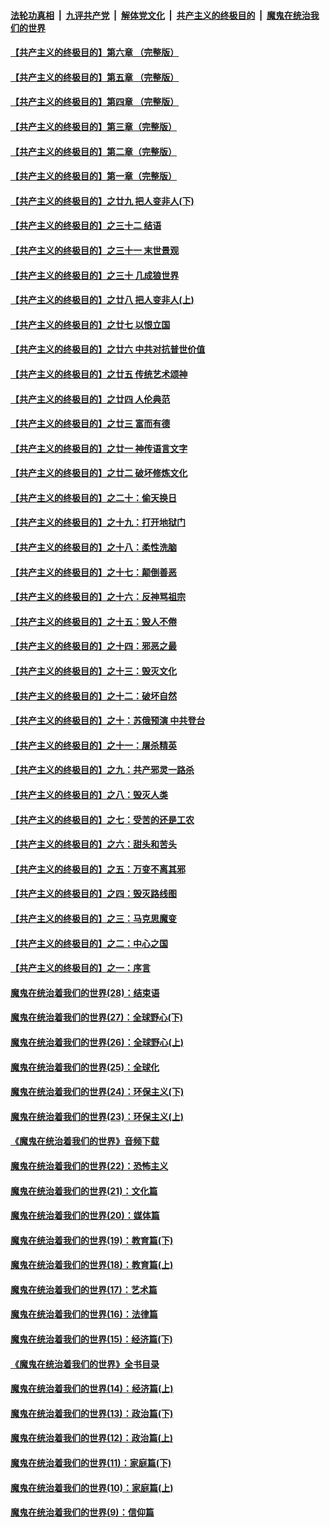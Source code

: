 ####  [法轮功真相](../../../../basic/blob/master/README.md?t=05120231) &nbsp;|&nbsp; [九评共产党](../../../../9ping.md/blob/master/README.md?t=05120231) &nbsp;|&nbsp; [解体党文化](../../../../jtdwh.md/blob/master/README.md?t=05120231)  &nbsp;|&nbsp; [共产主义的终极目的](../../../../gczydzjmd.md/blob/master/README.md?t=05120231) &nbsp;|&nbsp; [魔鬼在统治我们的世界](../../../../mgztzwmdsj.md/blob/master/README.md?t=05120231) 

#### [【共产主义的终极目的】第六章 （完整版）](../pages/nsc422/n11428913.md?t=05120231) 

#### [【共产主义的终极目的】第五章 （完整版）](../pages/nsc422/n11428912.md?t=05120231) 

#### [【共产主义的终极目的】第四章 （完整版）](../pages/nsc422/n11428907.md?t=05120231) 

#### [【共产主义的终极目的】第三章（完整版）](../pages/nsc422/n11428848.md?t=05120231) 

#### [【共产主义的终极目的】第二章（完整版）](../pages/nsc422/n11428831.md?t=05120231) 

#### [【共产主义的终极目的】第一章（完整版）](../pages/nsc422/n11417651.md?t=05120231) 

#### [【共产主义的终极目的】之廿九 把人变非人(下)](../pages/nsc422/n11344140.md?t=05120231) 

#### [【共产主义的终极目的】之三十二 结语](../pages/nsc422/n11360535.md?t=05120231) 

#### [【共产主义的终极目的】之三十一 末世景观](../pages/nsc422/n11351129.md?t=05120231) 

#### [【共产主义的终极目的】之三十 几成狼世界](../pages/nsc422/n11348280.md?t=05120231) 

#### [【共产主义的终极目的】之廿八 把人变非人(上)](../pages/nsc422/n11340492.md?t=05120231) 

#### [【共产主义的终极目的】之廿七 以恨立国](../pages/nsc422/n11336944.md?t=05120231) 

#### [【共产主义的终极目的】之廿六 中共对抗普世价值](../pages/nsc422/n11324785.md?t=05120231) 

#### [【共产主义的终极目的】之廿五 传统艺术颂神](../pages/nsc422/n11296396.md?t=05120231) 

#### [【共产主义的终极目的】之廿四 人伦典范](../pages/nsc422/n11296397.md?t=05120231) 

#### [【共产主义的终极目的】之廿三 富而有德](../pages/nsc422/n11283598.md?t=05120231) 

#### [【共产主义的终极目的】之廿一 神传语言文字](../pages/nsc422/n11263265.md?t=05120231) 

#### [【共产主义的终极目的】之廿二 破坏修炼文化](../pages/nsc422/n11245728.md?t=05120231) 

#### [【共产主义的终极目的】之二十：偷天换日](../pages/nsc422/n11238846.md?t=05120231) 

#### [【共产主义的终极目的】之十九：打开地狱门](../pages/nsc422/n11206376.md?t=05120231) 

#### [【共产主义的终极目的】之十八：柔性洗脑](../pages/nsc422/n11199994.md?t=05120231) 

#### [【共产主义的终极目的】之十七：颠倒善恶](../pages/nsc422/n11179782.md?t=05120231) 

#### [【共产主义的终极目的】之十六：反神骂祖宗](../pages/nsc422/n11166798.md?t=05120231) 

#### [【共产主义的终极目的】之十五：毁人不倦](../pages/nsc422/n11166792.md?t=05120231) 

#### [【共产主义的终极目的】之十四：邪恶之最](../pages/nsc422/n11150249.md?t=05120231) 

#### [【共产主义的终极目的】之十三：毁灭文化](../pages/nsc422/n11135227.md?t=05120231) 

#### [【共产主义的终极目的】之十二：破坏自然](../pages/nsc422/n11135214.md?t=05120231) 

#### [【共产主义的终极目的】之十：苏俄预演 中共登台](../pages/nsc422/n11118424.md?t=05120231) 

#### [【共产主义的终极目的】之十一：屠杀精英](../pages/nsc422/n11118442.md?t=05120231) 

#### [【共产主义的终极目的】之九：共产邪灵一路杀](../pages/nsc422/n11114139.md?t=05120231) 

#### [【共产主义的终极目的】之八：毁灭人类](../pages/nsc422/n11108503.md?t=05120231) 

#### [【共产主义的终极目的】之七：受苦的还是工农](../pages/nsc422/n11101809.md?t=05120231) 

#### [【共产主义的终极目的】之六：甜头和苦头](../pages/nsc422/n11096971.md?t=05120231) 

#### [【共产主义的终极目的】之五：万变不离其邪](../pages/nsc422/n11091285.md?t=05120231) 

#### [【共产主义的终极目的】之四：毁灭路线图](../pages/nsc422/n11086284.md?t=05120231) 

#### [【共产主义的终极目的】之三：马克思魔变](../pages/nsc422/n11061941.md?t=05120231) 

#### [【共产主义的终极目的】之二：中心之国](../pages/nsc422/n11047728.md?t=05120231) 

#### [【共产主义的终极目的】之一：序言](../pages/nsc422/n11086077.md?t=05120231) 

#### [魔鬼在统治着我们的世界(28)：结束语](../pages/nsc422/n10936246.md?t=05120231) 

#### [魔鬼在统治着我们的世界(27)：全球野心(下)](../pages/nsc422/n10928319.md?t=05120231) 

#### [魔鬼在统治着我们的世界(26)：全球野心(上)](../pages/nsc422/n10900318.md?t=05120231) 

#### [魔鬼在统治着我们的世界(25)：全球化](../pages/nsc422/n10788205.md?t=05120231) 

#### [魔鬼在统治着我们的世界(24)：环保主义(下)](../pages/nsc422/n10695307.md?t=05120231) 

#### [魔鬼在统治着我们的世界(23)：环保主义(上)](../pages/nsc422/n10688613.md?t=05120231) 

#### [《魔鬼在统治着我们的世界》音频下载](../pages/nsc422/n10635553.md?t=05120231) 

#### [魔鬼在统治着我们的世界(22)：恐怖主义](../pages/nsc422/n10614727.md?t=05120231) 

#### [魔鬼在统治着我们的世界(21)：文化篇](../pages/nsc422/n10597706.md?t=05120231) 

#### [魔鬼在统治着我们的世界(20)：媒体篇](../pages/nsc422/n10586579.md?t=05120231) 

#### [魔鬼在统治着我们的世界(19)：教育篇(下)](../pages/nsc422/n10564808.md?t=05120231) 

#### [魔鬼在统治着我们的世界(18)：教育篇(上)](../pages/nsc422/n10526970.md?t=05120231) 

#### [魔鬼在统治着我们的世界(17)：艺术篇](../pages/nsc422/n10499093.md?t=05120231) 

#### [魔鬼在统治着我们的世界(16)：法律篇](../pages/nsc422/n10485969.md?t=05120231) 

#### [魔鬼在统治着我们的世界(15)：经济篇(下)](../pages/nsc422/n10469975.md?t=05120231) 

#### [《魔鬼在统治着我们的世界》全书目录](../pages/nsc422/n10464261.md?t=05120231) 

#### [魔鬼在统治着我们的世界(14)：经济篇(上)](../pages/nsc422/n10457370.md?t=05120231) 

#### [魔鬼在统治着我们的世界(13)：政治篇(下)](../pages/nsc422/n10448270.md?t=05120231) 

#### [魔鬼在统治着我们的世界(12)：政治篇(上)](../pages/nsc422/n10444576.md?t=05120231) 

#### [魔鬼在统治着我们的世界(11)：家庭篇(下)](../pages/nsc422/n10440961.md?t=05120231) 

#### [魔鬼在统治着我们的世界(10)：家庭篇(上)](../pages/nsc422/n10435448.md?t=05120231) 

#### [魔鬼在统治着我们的世界(9)：信仰篇](../pages/nsc422/n10432159.md?t=05120231) 


